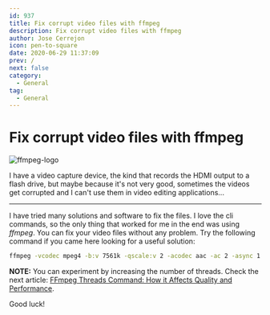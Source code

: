 ```yaml
---
id: 937
title: Fix corrupt video files with ffmpeg
description: Fix corrupt video files with ffmpeg
author: Jose Cerrejon
icon: pen-to-square
date: 2020-06-29 11:37:09
prev: /
next: false
category:
  - General
tag:
  - General
---
```


# Fix corrupt video files with ffmpeg

![ffmpeg-logo](/images/2020/06/ffmpeg-logo.jpg)

I have a video capture device, the kind that records the HDMI output to a flash drive, but maybe because it's not very good, sometimes the videos get corrupted and I can't use them in video editing applications...

- - -
I have tried many solutions and software to fix the files. I love the cli commands, so the only thing that worked for me in the end was using *ffmpeg*. You can fix your video files without any problem. Try the following command if you came here looking for a useful solution:

```bash
ffmpeg -vcodec mpeg4 -b:v 7561k -qscale:v 2 -acodec aac -ac 2 -async 1 -strict experimental ./video_fixed.mp4 -threads 0 -i damaged_file.mp4
```

**NOTE:** You can experiment by increasing the number of threads. Check the next article: [FFmpeg Threads Command: How it Affects Quality and Performance](https://streaminglearningcenter.com/blogs/ffmpeg-command-threads-how-it-affects-quality-and-performance.html).

Good luck!